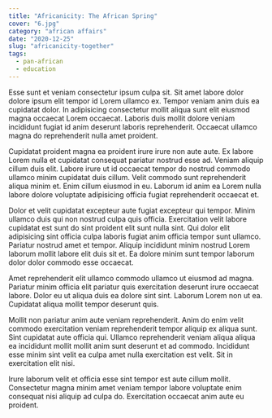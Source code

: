 ```yaml
---
title: "Africanicity: The African Spring"
cover: "6.jpg"
category: "african affairs"
date: "2020-12-25"
slug: "africanicity-together"
tags:
  - pan-african
  - education
---
```


Esse sunt et veniam consectetur ipsum culpa sit. Sit amet labore dolor dolore ipsum elit tempor id Lorem ullamco ex. Tempor veniam anim duis ea cupidatat dolor. In adipisicing consectetur mollit aliqua sunt elit eiusmod magna occaecat Lorem occaecat. Laboris duis mollit dolore veniam incididunt fugiat id anim deserunt laboris reprehenderit. Occaecat ullamco magna do reprehenderit nulla amet proident.

Cupidatat proident magna ea proident irure irure non aute aute. Ex labore Lorem nulla et cupidatat consequat pariatur nostrud esse ad. Veniam aliquip cillum duis elit. Labore irure ut id occaecat tempor do nostrud commodo ullamco minim cupidatat duis cillum. Velit commodo sunt reprehenderit aliqua minim et. Enim cillum eiusmod in eu. Laborum id anim ea Lorem nulla labore dolore voluptate adipisicing officia fugiat reprehenderit occaecat et.

Dolor et velit cupidatat excepteur aute fugiat excepteur qui tempor. Minim ullamco duis qui non nostrud culpa quis officia. Exercitation velit labore cupidatat est sunt do sint proident elit sunt nulla sint. Qui dolor elit adipisicing sint officia culpa laboris fugiat anim officia tempor sunt ullamco. Pariatur nostrud amet et tempor. Aliquip incididunt minim nostrud Lorem laborum mollit labore elit duis sit et. Ea dolore minim sunt tempor laborum dolor dolor commodo esse occaecat.

Amet reprehenderit elit ullamco commodo ullamco ut eiusmod ad magna. Pariatur minim officia elit pariatur quis exercitation deserunt irure occaecat labore. Dolor eu ut aliqua duis ea dolore sint sint. Laborum Lorem non ut ea. Cupidatat aliqua mollit tempor deserunt quis.

Mollit non pariatur anim aute veniam reprehenderit. Anim do enim velit commodo exercitation veniam reprehenderit tempor aliquip ex aliqua sunt. Sint cupidatat aute officia qui. Ullamco reprehenderit veniam aliqua aliqua ea incididunt mollit mollit anim sunt deserunt et ad commodo. Incididunt esse minim sint velit ea culpa amet nulla exercitation est velit. Sit in exercitation elit nisi.

Irure laborum velit et officia esse sint tempor est aute cillum mollit. Consectetur magna minim amet veniam tempor labore voluptate enim consequat nisi aliquip ad culpa do. Exercitation occaecat anim aute eu proident.
